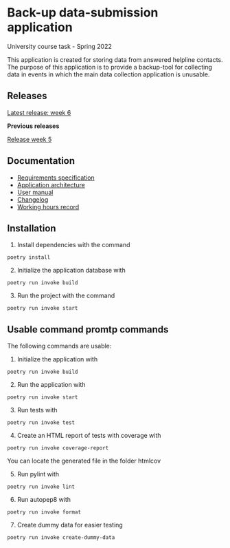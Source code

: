 # Back-up data-submission application
University course task - Spring 2022

This application is created for storing data from answered helpline contacts. The purpose of this application is to provide a backup-tool for collecting data in events in which the main data collection application is unusable. 

## Releases

[Latest release: week 6](https://github.com/heidi-holappa/ot-harjoitustyo/releases/tag/viikko6)

**Previous releases**

[Release week 5](https://github.com/heidi-holappa/ot-harjoitustyo/releases/tag/viikko5)

## Documentation

* [Requirements specification](documentation/requirements_specification.md)
* [Application architecture](documentation/architecture.md)
* [User manual](documentation/how-to-guide.md)
* [Changelog](documentation/changelog.md)
* [Working hours record](documentation/working-hours-record.md)


## Installation
1. Install dependencies with the command 
```
poetry install
```
2. Initialize the application database with
```
poetry run invoke build
```
3. Run the project with the command
```
poetry run invoke start
```

## Usable command promtp commands
The following commands are usable:
1. Initialize the application with
```
poetry run invoke build
```
2. Run the application with
```
poetry run invoke start
```
3. Run tests with
```
poetry run invoke test
```
4. Create an HTML report of tests with coverage with
```
poetry run invoke coverage-report
```
You can locate the generated file in the folder htmlcov

5. Run pylint with 
```
poetry run invoke lint
```
6. Run autopep8 with
```
poetry run invoke format
```

7. Create dummy data for easier testing
```
poetry run invoke create-dummy-data
```
